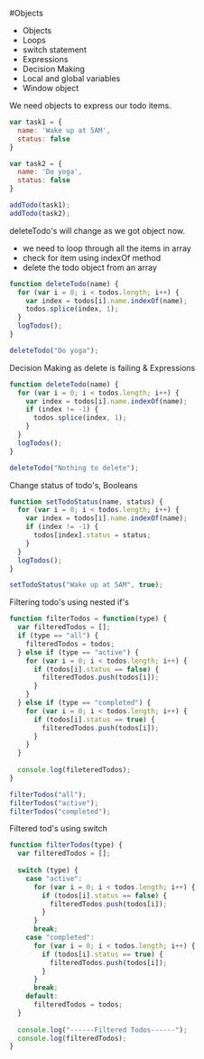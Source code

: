 #Objects

* Objects
* Loops
* switch statement
* Expressions
* Decision Making
* Local and global variables
* Window object

We need objects to express our todo items.

```javascript
var task1 = {
  name: 'Wake up at 5AM',
  status: false
}

var task2 = {
  name: 'Do yoga',
  status: false
}

addTodo(task1);
addTodo(task2);
```

deleteTodo's will change as we got object now.
* we need to loop through all the items in array
* check for item using indexOf method
* delete the todo object from an array

```javascript
function deleteTodo(name) {
  for (var i = 0; i < todos.length; i++) {
    var index = todos[i].name.indexOf(name);
    todos.splice(index, 1);
  }
  logTodos();
}

deleteTodo("Do yoga");
```

Decision Making as delete is failing & Expressions

```javascript
function deleteTodo(name) {
  for (var i = 0; i < todos.length; i++) {
    var index = todos[i].name.indexOf(name);
    if (index != -1) {
      todos.splice(index, 1);
    }
  }
  logTodos();
}

deleteTodo("Nothing to delete");
```

Change status of todo's, Booleans

```javascript
function setTodoStatus(name, status) {
  for (var i = 0; i < todos.length; i++) {
    var index = todos[i].name.indexOf(name);
    if (index != -1) {
      todos[index].status = status;
    }
  }
  logTodos();
}

setTodoStatus("Wake up at 5AM", true);
```

Filtering todo's using nested if's

```javascript
function filterTodos = function(type) {
  var filteredTodos = [];
  if (type == "all") {
    filteredTodos = todos;
  } else if (type == "active") {
    for (var i = 0; i < todos.length; i++) {
      if (todos[i].status == false) {
        filteredTodos.push(todos[i]);
      }
    }
  } else if (type == "completed") {
    for (var i = 0; i < todos.length; i++) {
      if (todos[i].status == true) {
        filteredTodos.push(todos[i]);
      }
    }
  }
  
  console.log(fileteredTodos);
}

filterTodos("all");
filterTodos("active");
filterTodos("completed");
```

Filtered tod's using switch

```javascript
function filterTodos(type) {
  var filteredTodos = [];
  
  switch (type) {
    case "active":
      for (var i = 0; i < todos.length; i++) {
        if (todos[i].status == false) {
          filteredTodos.push(todos[i]);
        }
      }
      break;
    case "completed":
      for (var i = 0; i < todos.length; i++) {
        if (todos[i].status == true) {
          filteredTodos.push(todos[i]);
        }
      }
      break;
    default:
      filteredTodos = todos;
  }
  
  console.log("------Filtered Todos------");
  console.log(filteredTodos);
}
```

